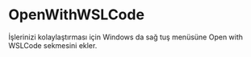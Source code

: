 # OpenWithWSLCode
İşlerinizi kolaylaştırması için Windows da sağ tuş menüsüne Open with WSLCode sekmesini ekler.
